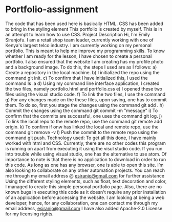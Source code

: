 # Portfolio-assignment
The code that has been used here is basically HTML. CSS has been added to bring in the styling element
This portfolio is created by myself. This is in an attempt to learn how to use CSS.
Project Description
Hi, I’m Emily Siranjofu. I am a retail shop team leader, currently working with one of Kenya's largest telco industry. I am currently working on my personal portfolio. This is meant to help me improve my programming skills.
To know whether I am ready for the lesson, I have chosen to create a personal portfolio. I also ensured that the website I am creating has my profile photo and a background image. To do this, the steps I used are as I follows:
a) Create a repository in the local machine.
b) I initialized the repo using the command git init.
c) To confirm that I have initialized this, I used the command ls .a
d) Using my command line interface application, I created the two files, namely portfolio.html and portfolio.css
e) I opened these two files using the visual studio code.
f) To link the two files, I use the command <link rel="stylesheet" href="../CSS/portfolio.css" type="text/css" media="all">
g) For any changes made on the these files, upon saving, one has to commit them. To do so, first you stage the changes using the command git add .
h) Commit the changes using the command git commit -m "message"
i) To confirm that the commits are successful, one uses the command git log.
j) To link the local repo to the remote repo, use the command git remote add origin.
k) To confirm if onw has linked the local and remote repo, use the command git remove -v
l) Push the commit to the remote repo using the command git push.
Technology used: To get all this done, I have mainly worked with html and CSS. Currently, there are no other codes this program is running on apart from executing it using the visul studio code. If you run into trouble while using visual studio, one has the alternative to use atom.
Of importance to note is that there is no application to download in order to run this code. As long as one has any browser, one is able to open this site.
I’m also looking to collaborate on any other automation projects.
You can reach me through my email address @ esiranjo@gmail.com for further assistance
Using the different styling elements, such as float, text decoration and color, I managed to create this simple personal portfolio page.
Also, there are no known bugs in executing this code as it doesn't require any prior installation of an application before accessing the website.
I am looking at being a web developer, hence, for any collaboration, one can contact me through my email address, esiranjo@gmail.com
I have also added Apache-2.0 License for my licensing rights.
